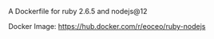 A Dockerfile for ruby 2.6.5 and nodejs@12

Docker Image: https://hub.docker.com/r/eoceo/ruby-nodejs
